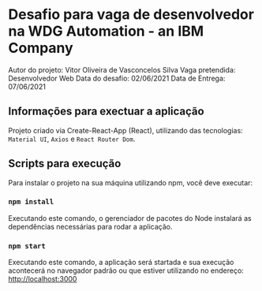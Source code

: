# Desafio para vaga de desenvolvedor na WDG Automation - an IBM Company

Autor do projeto: Vitor Oliveira de Vasconcelos Silva
Vaga pretendida: Desenvolvedor Web
Data do desafio: 02/06/2021
Data de Entrega: 07/06/2021

## Informações para exectuar a aplicação

Projeto criado via Create-React-App (React), utilizando das tecnologias: `Material UI`, `Axios` e `React Router Dom`.

## Scripts para execução

Para instalar o projeto na sua máquina utilizando npm, você deve executar:

### `npm install`

Executando este comando, o gerenciador de pacotes do Node instalará as dependências necessárias para rodar a aplicação.

### `npm start`

Executando este comando, a aplicação será startada e sua execução acontecerá no navegador padrão ou que estiver utilizando
no endereço: [http://localhost:3000](http://localhost:3000)


